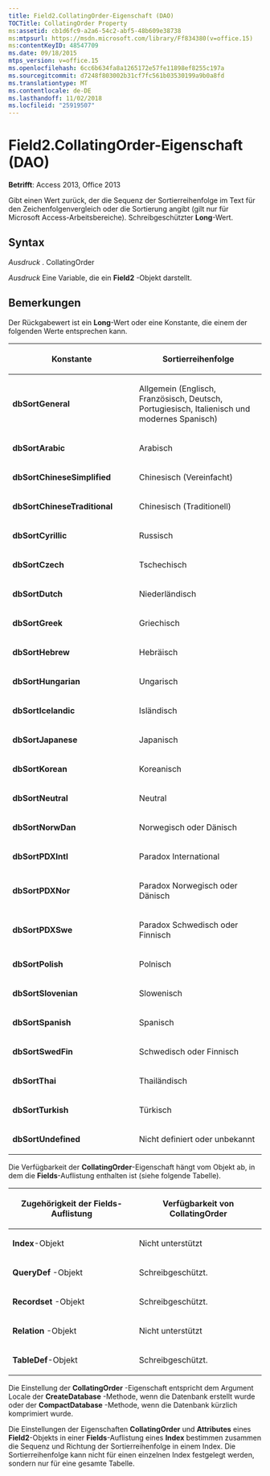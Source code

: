 ```yaml
---
title: Field2.CollatingOrder-Eigenschaft (DAO)
TOCTitle: CollatingOrder Property
ms:assetid: cb1d6fc9-a2a6-54c2-abf5-48b609e38738
ms:mtpsurl: https://msdn.microsoft.com/library/Ff834380(v=office.15)
ms:contentKeyID: 48547709
ms.date: 09/18/2015
mtps_version: v=office.15
ms.openlocfilehash: 6cc6b634fa8a1265172e57fe11898ef8255c197a
ms.sourcegitcommit: d7248f803002b31cf7fc561b03530199a9b0a8fd
ms.translationtype: MT
ms.contentlocale: de-DE
ms.lasthandoff: 11/02/2018
ms.locfileid: "25919507"
---
```

# <a name="field2collatingorder-property-dao"></a>Field2.CollatingOrder-Eigenschaft (DAO)


**Betrifft**: Access 2013, Office 2013

Gibt einen Wert zurück, der die Sequenz der Sortierreihenfolge im Text für den Zeichenfolgenvergleich oder die Sortierung angibt (gilt nur für Microsoft Access-Arbeitsbereiche). Schreibgeschützter **Long**-Wert.

## <a name="syntax"></a>Syntax

*Ausdruck* . CollatingOrder

*Ausdruck* Eine Variable, die ein **Field2** -Objekt darstellt.

## <a name="remarks"></a>Bemerkungen

Der Rückgabewert ist ein **Long**-Wert oder eine Konstante, die einem der folgenden Werte entsprechen kann.

<table>
<colgroup>
<col style="width: 50%" />
<col style="width: 50%" />
</colgroup>
<thead>
<tr class="header">
<th><p>Konstante</p></th>
<th><p>Sortierreihenfolge</p></th>
</tr>
</thead>
<tbody>
<tr class="odd">
<td><p><strong>dbSortGeneral</strong></p></td>
<td><p>Allgemein (Englisch, Französisch, Deutsch, Portugiesisch, Italienisch und modernes Spanisch)</p></td>
</tr>
<tr class="even">
<td><p><strong>dbSortArabic</strong></p></td>
<td><p>Arabisch</p></td>
</tr>
<tr class="odd">
<td><p><strong>dbSortChineseSimplified</strong></p></td>
<td><p>Chinesisch (Vereinfacht)</p></td>
</tr>
<tr class="even">
<td><p><strong>dbSortChineseTraditional</strong></p></td>
<td><p>Chinesisch (Traditionell)</p></td>
</tr>
<tr class="odd">
<td><p><strong>dbSortCyrillic</strong></p></td>
<td><p>Russisch</p></td>
</tr>
<tr class="even">
<td><p><strong>dbSortCzech</strong></p></td>
<td><p>Tschechisch</p></td>
</tr>
<tr class="odd">
<td><p><strong>dbSortDutch</strong></p></td>
<td><p>Niederländisch</p></td>
</tr>
<tr class="even">
<td><p><strong>dbSortGreek</strong></p></td>
<td><p>Griechisch</p></td>
</tr>
<tr class="odd">
<td><p><strong>dbSortHebrew</strong></p></td>
<td><p>Hebräisch</p></td>
</tr>
<tr class="even">
<td><p><strong>dbSortHungarian</strong></p></td>
<td><p>Ungarisch</p></td>
</tr>
<tr class="odd">
<td><p><strong>dbSortIcelandic</strong></p></td>
<td><p>Isländisch</p></td>
</tr>
<tr class="even">
<td><p><strong>dbSortJapanese</strong></p></td>
<td><p>Japanisch</p></td>
</tr>
<tr class="odd">
<td><p><strong>dbSortKorean</strong></p></td>
<td><p>Koreanisch</p></td>
</tr>
<tr class="even">
<td><p><strong>dbSortNeutral</strong></p></td>
<td><p>Neutral</p></td>
</tr>
<tr class="odd">
<td><p><strong>dbSortNorwDan</strong></p></td>
<td><p>Norwegisch oder Dänisch</p></td>
</tr>
<tr class="even">
<td><p><strong>dbSortPDXIntl</strong></p></td>
<td><p>Paradox International</p></td>
</tr>
<tr class="odd">
<td><p><strong>dbSortPDXNor</strong></p></td>
<td><p>Paradox Norwegisch oder Dänisch</p></td>
</tr>
<tr class="even">
<td><p><strong>dbSortPDXSwe</strong></p></td>
<td><p>Paradox Schwedisch oder Finnisch</p></td>
</tr>
<tr class="odd">
<td><p><strong>dbSortPolish</strong></p></td>
<td><p>Polnisch</p></td>
</tr>
<tr class="even">
<td><p><strong>dbSortSlovenian</strong></p></td>
<td><p>Slowenisch</p></td>
</tr>
<tr class="odd">
<td><p><strong>dbSortSpanish</strong></p></td>
<td><p>Spanisch</p></td>
</tr>
<tr class="even">
<td><p><strong>dbSortSwedFin</strong></p></td>
<td><p>Schwedisch oder Finnisch</p></td>
</tr>
<tr class="odd">
<td><p><strong>dbSortThai</strong></p></td>
<td><p>Thailändisch</p></td>
</tr>
<tr class="even">
<td><p><strong>dbSortTurkish</strong></p></td>
<td><p>Türkisch</p></td>
</tr>
<tr class="odd">
<td><p><strong>dbSortUndefined</strong></p></td>
<td><p>Nicht definiert oder unbekannt</p></td>
</tr>
</tbody>
</table>


Die Verfügbarkeit der **CollatingOrder**-Eigenschaft hängt vom Objekt ab, in dem die **Fields**-Auflistung enthalten ist (siehe folgende Tabelle).

<table>
<colgroup>
<col style="width: 50%" />
<col style="width: 50%" />
</colgroup>
<thead>
<tr class="header">
<th><p>Zugehörigkeit der Fields-Auflistung</p></th>
<th><p>Verfügbarkeit von CollatingOrder</p></th>
</tr>
</thead>
<tbody>
<tr class="odd">
<td><p><strong>Index</strong>-Objekt</p></td>
<td><p>Nicht unterstützt</p></td>
</tr>
<tr class="even">
<td><p><strong>QueryDef</strong> -Objekt</p></td>
<td><p>Schreibgeschützt.</p></td>
</tr>
<tr class="odd">
<td><p><strong>Recordset</strong> -Objekt</p></td>
<td><p>Schreibgeschützt.</p></td>
</tr>
<tr class="even">
<td><p><strong>Relation</strong> -Objekt</p></td>
<td><p>Nicht unterstützt</p></td>
</tr>
<tr class="odd">
<td><p><strong>TableDef</strong>-Objekt</p></td>
<td><p>Schreibgeschützt.</p></td>
</tr>
</tbody>
</table>


Die Einstellung der **CollatingOrder** -Eigenschaft entspricht dem Argument Locale der **CreateDatabase** -Methode, wenn die Datenbank erstellt wurde oder der **CompactDatabase** -Methode, wenn die Datenbank kürzlich komprimiert wurde.

Die Einstellungen der Eigenschaften **CollatingOrder** und **Attributes** eines **Field2**-Objekts in einer **Fields**-Auflistung eines **Index** bestimmen zusammen die Sequenz und Richtung der Sortierreihenfolge in einem Index. Die Sortierreihenfolge kann nicht für einen einzelnen Index festgelegt werden, sondern nur für eine gesamte Tabelle.

